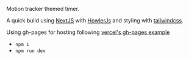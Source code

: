 Motion tracker themed timer.

A quick build using [NextJS](https://nextjs.org/) with [HowlerJs](https://howlerjs.com/) and styling with [tailwindcss](https://tailwindcss.com/).

Using gh-pages for hosting following [vercel's gh-pages example](https://github.com/vercel/next.js/tree/canary/examples/gh-pages)

- `npm i`
- `npm run dev`
